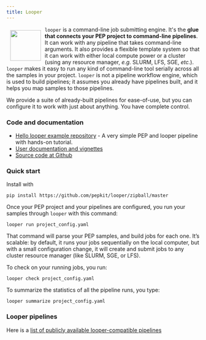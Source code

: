 ```yaml
---
title: Looper
---
```


<img src="/img/logo_looper.svg" alt="" style="float:left; margin:10px" width="80">

`looper` is a command-line job submitting engine. It's the **glue that connects your PEP project to command-line pipelines**. It can work with any pipeline that takes command-line arguments.  It also provides a flexible template system so that it can work with either local compute power or a cluster (using any resource manager, *e.g.* SLURM, LFS, SGE, *etc.*). `looper` makes it easy to run any kind of command-line tool serially across all the samples in your project. `looper` is not a pipeline workflow engine, which is used to build pipelines; it assumes you already have pipelines built, and it helps you map samples to those pipelines.

We provide a suite of already-built pipelines for ease-of-use, but you can configure it to work with just about anything. You have complete control.


### Code and documentation

* [Hello looper example repository](https://github.com/pepkit/hello_looper) - A very simple PEP and looper pipeline with hands-on tutorial.
* [User documentation and vignettes](http://looper.readthedocs.io)
* [Source code at Github](https://github.com/pepkit/looper)

### Quick start

Install with

```{bash}
pip install https://github.com/pepkit/looper/zipball/master
```

Once your PEP project and your pipelines are configured, you run your samples through `looper`  with this command:

```{bash}
looper run project_config.yaml
```

That command will parse your PEP samples, and build jobs for each one. It’s scalable: by default, it runs your jobs sequentially on the local computer, but with a small configuration change, it will create and submit jobs to any cluster resource manager (like SLURM, SGE, or LFS).

To check on your running jobs, you run:

```{bash}
looper check project_config.yaml
```

To summarize the statistics of all the pipeline runs, you type:

```{bash}
looper summarize project_config.yaml
```


### Looper pipelines

Here is a [list of publicly available looper-compatible pipelines](https://github.com/pepkit/hello_looper/blob/master/looper_pipelines.md)
